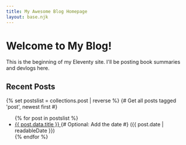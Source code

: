 ```yaml
---
title: My Awesome Blog Homepage
layout: base.njk 
---
```


# Welcome to My Blog!

This is the beginning of my Eleventy site. I'll be posting book summaries and devlogs here.

## Recent Posts

{% set postslist = collections.post | reverse %} {# Get all posts tagged 'post', newest first #}

<ul>
  {% for post in postslist %}
    <li>
      <a href="{{ post.url }}">
        {{ post.data.title }}
      </a>
      {# Optional: Add the date #}
      <time datetime="{{ post.date | htmlDateString }}"> ({{ post.date | readableDate }})</time>
    </li>
  {% endfor %}
</ul>